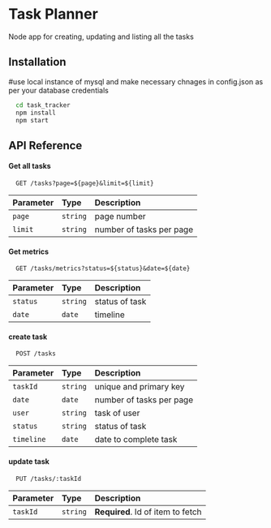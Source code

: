 
# Task Planner
Node app for creating, updating and listing all the tasks

## Installation

#use local instance of mysql and make necessary chnages in config.json as per your database credentials
```bash
  cd task_tracker
  npm install
  npm start
```
    
## API Reference

#### Get all tasks

```http
  GET /tasks?page=${page}&limit=${limit}
```

| Parameter | Type     | Description                |
| :-------- | :------- | :------------------------- |
| `page` | `string` |  page number |
| `limit` | `string` |  number of tasks per page |

#### Get metrics
```http
  GET /tasks/metrics?status=${status}&date=${date}
```

| Parameter | Type     | Description                |
| :-------- | :------- | :------------------------- |
| `status` | `string` |  status of task |
| `date` | `date` |  timeline|

#### create task

```http
  POST /tasks
```

| Parameter | Type     | Description                |
| :-------- | :------- | :------------------------- |
| `taskId` | `string` |  unique and primary key |
| `date` | `date` |  number of tasks per page |
| `user` | `string` |  task of user |
| `status` | `string` |  status of task |
| `timeline` | `date` |  date to complete task|

#### update task

```http
  PUT /tasks/:taskId
```

| Parameter | Type     | Description                       |
| :-------- | :------- | :-------------------------------- |
| `taskId`      | `string` | **Required**. Id of item to fetch |



